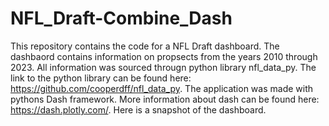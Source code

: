 # NFL_Draft-Combine_Dash
This repository contains the code for a NFL Draft dashboard. The dashbaord contains information on propsects from the years 2010 through 2023. All information was sourced througn python library nfl_data_py. The link to the python library can be found here: https://github.com/cooperdff/nfl_data_py. The application was made with pythons Dash framework. More information about dash can be found here: https://dash.plotly.com/. 
Here is a snapshot of the dashboard.
